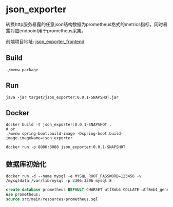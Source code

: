 # json_exporter

转换http服务暴露的任意json结构数据为prometheus格式的metrics指标，同时暴露对应endpoint用于prometheus采集。

前端项目地址: [json_exporter_frontend](https://github.com/zhengtianbao/json_exporter_frontend)

## Build

```shell
./mvnw package 
```

## Run

```shell
java -jar target/json_exporter:0.0.1-SNAPSHOT.jar
```

## Docker

```shell
docker build -t json_exporter:0.0.1-SNAPSHOT .
# or
./mvnw spring-boot:build-image -Dspring-boot.build-image.imageName=json_exporter
```


```shell
docker run -p 8080:8080 json_exporter:0.0.1-SNAPSHOT
```

## 数据库初始化

```shell
docker run -d --name mysql -e MYSQL_ROOT_PASSWORD=123456 -v /mysqldata:/var/lib/mysql -p 3306:3306 mysql:8
```

```sql
create database prometheus DEFAULT CHARSET utf8mb4 COLLATE utf8mb4_general_ci;
use prometheus;
source src/main/resources/prometheus.sql
```
